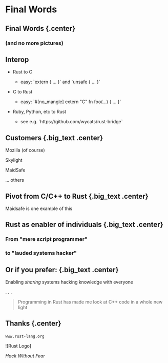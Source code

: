 # Final Words

## Final Words {.center}

### (and no more pictures)

## Interop

* Rust to C

  * <div class="fragment">easy: `extern { ... }` and `unsafe { ... }`</div>

* C to Rust

  * <div class="fragment">easy: `#[no_mangle] extern "C" fn foo(...) { ... }`</div>

* Ruby, Python, etc to Rust

  * <div class="fragment">see e.g. `https://github.com/wycats/rust-bridge`</div>

## Customers {.big_text .center}

Mozilla (of course)

Skylight

MaidSafe

... others

## Pivot from C/C++ to Rust {.big_text .center}

Maidsafe is one example of this

## Rust as enabler of individuals {.big_text .center}

### From "mere script programmer"

### to "lauded systems hacker"

<!--
## The Buck Stops Here
-->

## Or if you prefer: {.big_text .center}

Enabling *sharing* systems hacking knowledge with everyone

. . .

> Programming in Rust has made me look at C++ code in a whole new light

## Thanks {.center}

`www.rust-lang.org`

<div class="no_border logo">
![Rust Logo]
<div>

*Hack Without Fear*

[Rust Logo]: Rust_programming_language_black_logo.svg
